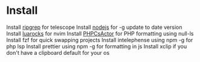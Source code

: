 # Install

Install [ripgrep](https://github.com/BurntSushi/ripgrep) for telescope
Install [nodejs](https://nodejs.org) for -g update to date version
Install [luarocks](https://luarocks.github.io/luarocks/releases/) for nvim
Install [PHPCsActor](https://github.com/PHP-CS-Fixer/PHP-CS-Fixer) for PHP formatting using null-ls
Install fzf for quick swapping projects
Install intelephense using npm -g for php lsp
Install prettier using npm -g for formatting in js
Install xclip if you don't have a clipboard default for your os 

